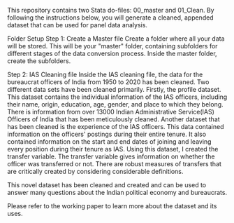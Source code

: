 This repository contains two Stata do-files: 00_master and 01_Clean. By following the instructions below, you will generate a cleaned, appended dataset that can be used for panel data analysis.

Folder Setup
Step 1: Create a Master file
Create a folder where all your data will be stored. This will be your "master" folder, containing subfolders for different stages of the data conversion process. Inside the master folder, create the subfolders.

Step 2: IAS Cleaning file
Inside the IAS cleaning file, the data for the bureaucrat officers of India from 1950 to 2020 has been cleaned. Two different data sets have been cleaned primarily. Firstly, the profile dataset. This dataset contains the individual information of the IAS officers, including their name, origin, education, age, gender, and place to which they belong. There is information from over 13000 Indian Administrative Service(IAS) Officers of India that has been meticulously cleaned. Another dataset that has been cleaned is the experience of the IAS officers. This data contained information on the officers' postings during their entire tenure. It also contained information on the start and end dates of joining and leaving every position during their tenure as IAS. Using this dataset, I created the transfer variable. The transfer variable gives information on whether the officer was transferred or not. There are robust measures of transfers that are critically created by considering considerable definitions.

This novel dataset has been cleaned and created and can be used to answer many questions about the Indian political economy and bureaucrats.

Please refer to the working paper to learn more about the dataset and its uses.
